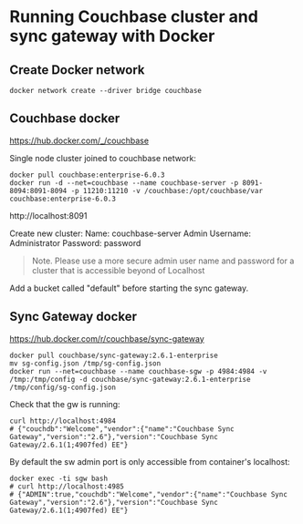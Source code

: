 # Running Couchbase cluster and sync gateway with Docker
## Create Docker network
```
docker network create --driver bridge couchbase
```
## Couchbase docker
https://hub.docker.com/_/couchbase

Single node cluster joined to couchbase network:
```
docker pull couchbase:enterprise-6.0.3
docker run -d --net=couchbase --name couchbase-server -p 8091-8094:8091-8094 -p 11210:11210 -v /couchbase:/opt/couchbase/var couchbase:enterprise-6.0.3
```
http://localhost:8091

Create new cluster:
Name: couchbase-server
Admin Username: Administrator
Password: password

> Note. Please use a more secure admin user name and password for a cluster that is accessible beyond of Localhost  

Add a bucket called "default" before starting the sync gateway.

## Sync Gateway docker 
https://hub.docker.com/r/couchbase/sync-gateway

```
docker pull couchbase/sync-gateway:2.6.1-enterprise
mv sg-config.json /tmp/sg-config.json
docker run --net=couchbase --name couchbase-sgw -p 4984:4984 -v /tmp:/tmp/config -d couchbase/sync-gateway:2.6.1-enterprise /tmp/config/sg-config.json
```
Check that the gw is running:
```
curl http://localhost:4984
# {"couchdb":"Welcome","vendor":{"name":"Couchbase Sync Gateway","version":"2.6"},"version":"Couchbase Sync Gateway/2.6.1(1;4907fed) EE"}
```
By default the sw admin port is only accessible from container's localhost:
```
docker exec -ti sgw bash
# curl http://localhost:4985
# {"ADMIN":true,"couchdb":"Welcome","vendor":{"name":"Couchbase Sync Gateway","version":"2.6"},"version":"Couchbase Sync Gateway/2.6.1(1;4907fed) EE"}

